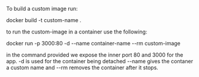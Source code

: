 To build a custom image run:

docker build -t custom-name .

to run the custom-image in a container use the following:

docker run -p 3000:80 -d --name container-name --rm custom-image

in the command provided we expose the inner port 80 and 3000 for the app.
-d is used for the container being detached --name gives the
contaner a custom name and --rm removes the container after it stops.
